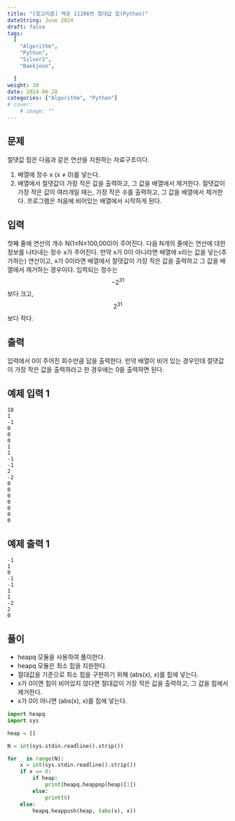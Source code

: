 ```yaml
---
title: "[알고리즘] 백준 11286번 절대값 힙(Python)"
dateString: June 2024
draft: false
tags:
  [
    "Algorithm",
    "Python",
    "Silver1",
    "Baekjoon",

  ]
weight: 30
date: 2024-06-28
categories: ["Algorithm", "Python"]
# cover:
    # image: ""
---
```

## 문제
절댓값 힙은 다음과 같은 연산을 지원하는 자료구조이다.

1. 배열에 정수 x (x ≠ 0)를 넣는다.
2. 배열에서 절댓값이 가장 작은 값을 출력하고, 그 값을 배열에서 제거한다. 절댓값이 가장 작은 값이 여러개일 때는, 가장 작은 수를 출력하고, 그 값을 배열에서 제거한다.
프로그램은 처음에 비어있는 배열에서 시작하게 된다.

## 입력
첫째 줄에 연산의 개수 N(1≤N≤100,000)이 주어진다. 다음 N개의 줄에는 연산에 대한 정보를 나타내는 정수 x가 주어진다. 만약 x가 0이 아니라면 배열에 x라는 값을 넣는(추가하는) 연산이고, x가 0이라면 배열에서 절댓값이 가장 작은 값을 출력하고 그 값을 배열에서 제거하는 경우이다. 입력되는 정수는 $$ -2^31 $$보다 크고, $$ 2^31 $$보다 작다.

## 출력
입력에서 0이 주어진 회수만큼 답을 출력한다. 만약 배열이 비어 있는 경우인데 절댓값이 가장 작은 값을 출력하라고 한 경우에는 0을 출력하면 된다.

## 예제 입력 1
```
18
1
-1
0
0
0
1
1
-1
-1
2
-2
0
0
0
0
0
0
0
```

## 예제 출력 1
```
-1
1
0
-1
-1
1
1
-2
2
0
```

## 풀이
- heapq 모듈을 사용하여 풀이한다.
- heapq 모듈은 최소 힙을 지원한다.
- 절대값을 기준으로 최소 힙을 구현하기 위해 (abs(x), x)를 힙에 넣는다.
- x가 0이면 힙이 비어있지 않다면 절대값이 가장 작은 값을 출력하고, 그 값을 힙에서 제거한다.
- x가 0이 아니면 (abs(x), x)를 힙에 넣는다.

```python
import heapq
import sys

heap = []

N = int(sys.stdin.readline().strip())

for _ in range(N):
    x = int(sys.stdin.readline().strip())
    if x == 0:
        if heap:
            print(heapq.heappop(heap)[1])
        else:
            print(0)
    else:
        heapq.heappush(heap, (abs(x), x))

```